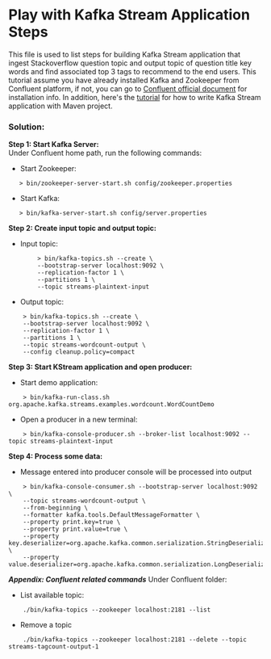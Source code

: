 # Play with Kafka Stream Application Steps

This file is used to list steps for building Kafka Stream application that ingest Stackoverflow question topic and output topic of question title key words and find associated top 3 tags to recommend to the end users.
This tutorial assume you have already installed Kafka and Zookeeper from Confluent platform, if not, you can go to [Confluent official document](https://docs.confluent.io/current/installation/installing_cp/zip-tar.html#prod-kafka-cli-install) for installation info.
In addition, here's the [tutorial](https://kafka.apache.org/22/documentation/streams/tutorial) for how to write Kafka Stream application with Maven project.
### Solution: 
**Step 1: Start Kafka Server:**\
    Under Confluent home path, run the following commands:
* Start Zookeeper:
 ```
    > bin/zookeeper-server-start.sh config/zookeeper.properties
```
* Start Kafka:
 ```
    > bin/kafka-server-start.sh config/server.properties
```
**Step 2: Create input topic and output topic:**
* Input topic:
```
        > bin/kafka-topics.sh --create \
        --bootstrap-server localhost:9092 \
        --replication-factor 1 \
        --partitions 1 \
        --topic streams-plaintext-input
```
*    Output topic:
```
    > bin/kafka-topics.sh --create \
    --bootstrap-server localhost:9092 \
    --replication-factor 1 \
    --partitions 1 \
    --topic streams-wordcount-output \
    --config cleanup.policy=compact
 ```
**Step 3: Start KStream application and open producer:**
* Start demo application:
```
    > bin/kafka-run-class.sh org.apache.kafka.streams.examples.wordcount.WordCountDemo
```
* Open a producer in a new terminal:
```
    > bin/kafka-console-producer.sh --broker-list localhost:9092 --topic streams-plaintext-input
```
**Step 4: Process some data:**
*  Message entered into producer console will be processed into output
```
    > bin/kafka-console-consumer.sh --bootstrap-server localhost:9092 \
    --topic streams-wordcount-output \
    --from-beginning \
    --formatter kafka.tools.DefaultMessageFormatter \
    --property print.key=true \
    --property print.value=true \
    --property key.deserializer=org.apache.kafka.common.serialization.StringDeserializer \
    --property value.deserializer=org.apache.kafka.common.serialization.LongDeserializer
```
***Appendix: Confluent related commands***
Under Confluent folder:
* List available topic:
```
    ./bin/kafka-topics --zookeeper localhost:2181 --list
```
* Remove a topic
```
    ./bin/kafka-topics --zookeeper localhost:2181 --delete --topic streams-tagcount-output-1
```